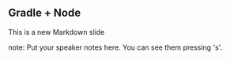 ##  Gradle + Node

This is a new Markdown slide

note:
    Put your speaker notes here.
    You can see them pressing 's'.
